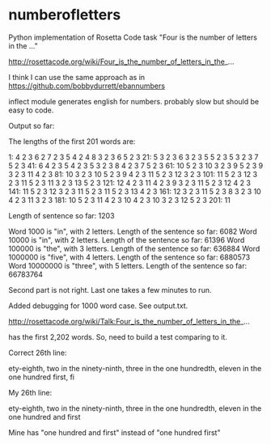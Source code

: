 # numberofletters
Python implementation of Rosetta Code task "Four is the number of letters in the ..."

http://rosettacode.org/wiki/Four_is_the_number_of_letters_in_the_...

I think I can use the same approach as in https://github.com/bobbydurrett/ebannumbers

inflect module generates english for numbers. probably slow but should be easy to
code.

Output so far:

The lengths of the first 201 words are:

  1:   4  2  3  6  2  7  2  3  5  4  2  4  8  3  2  3  6  5  2  3
 21:   5  3  2  3  6  3  2  3  5  5  2  3  5  3  2  3  7  5  2  3
 41:   6  4  2  3  5  4  2  3  5  3  2  3  8  4  2  3  7  5  2  3
 61:  10  5  2  3 10  3  2  3  9  5  2  3  9  3  2  3 11  4  2  3
 81:  10  3  2  3 10  5  2  3  9  4  2  3 11  5  2  3 12  3  2  3
101:  11  5  2  3 12  3  2  3 11  5  2  3 11  3  2  3 13  5  2  3
121:  12  4  2  3 11  4  2  3  9  3  2  3 11  5  2  3 12  4  2  3
141:  11  5  2  3 12  3  2  3 11  5  2  3 11  5  2  3 13  4  2  3
161:  12  3  2  3 11  5  2  3  8  3  2  3 10  4  2  3 11  3  2  3
181:  10  5  2  3 11  4  2  3 10  4  2  3 10  3  2  3 12  5  2  3
201:  11

Length of sentence so far: 1203

Word     1000 is "in", with 2 letters.  Length of the sentence so far: 6082
Word    10000 is "in", with 2 letters.  Length of the sentence so far: 61396
Word   100000 is "the", with 3 letters.  Length of the sentence so far: 636884
Word  1000000 is "five", with 4 letters.  Length of the sentence so far: 6880573
Word 10000000 is "three", with 5 letters.  Length of the sentence so far: 66783764

Second part is not right. Last one takes a few minutes to run.

Added debugging for 1000 word case. See output.txt.

http://rosettacode.org/wiki/Talk:Four_is_the_number_of_letters_in_the_...

has the first 2,202 words. So, need to build a test comparing to it.

Correct 26th line:

ety-eighth, two in the ninety-ninth, three in the one hundredth, eleven in the one hundred first, fi

My 26th line:

ety-eighth, two in the ninety-ninth, three in the one hundredth, eleven in the one hundred and first

Mine has "one hundred and first" instead of "one hundred first"

